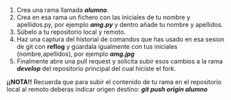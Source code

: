 1. Crea una rama llamada ***alumno***.
2. Crea en esa rama un fichero con las iniciales de tu nombre y apellidos.py, por ejemplo ***amg.py*** y dentro añade tu nombre y apellidos.
3. Súbelo a tu repositorio local y remoto.
4. Haz una captura del historial de comandos que has usado en esa sesion de git con **reflog** y gúardala igualmente con tus iniciales (nombre,apellidos), por ejemplo ***amg.jpg***
5. Finalmente abre una pull request y solicita subir esos cambios a la rama ***develop*** del repositorio principal del cual hiciste el fork.
   
**¡¡NOTA!!** Recuerda que para subir el contenido de tu rama en el repositorio local al remoto deberas indicar origen destino:
***git push origin alumno***
